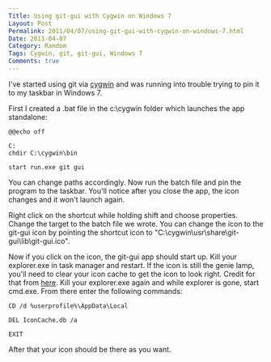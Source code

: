 ```yaml
---
Title: Using git-gui with Cygwin on Windows 7
Layout: Post
Permalink: 2011/04/07/using-git-gui-with-cygwin-on-windows-7.html
Date: 2011-04-07
Category: Random
Tags: Cygwin, git, git-gui, Windows 7 
Comments: true
---
```


I've started using git via [cygwin](http://www.cygwin.com/) and was running into trouble trying to pin it to my taskbar in Windows 7.

First I created a .bat file in the c:\cygwin folder which launches the app standalone:

```
@@echo off

C:
chdir C:\cygwin\bin

start run.exe git gui
```

You can change paths accordingly. Now run the batch file and pin the program to the taskbar. You'll notice after you close the app, the icon changes and it won't launch again.

Right click on the shortcut while holding shift and choose properties. Change the target to the batch file we wrote. You can change the icon to the git-gui icon by pointing the shortcut icon to "C:\cygwin\usr\share\git-gui\lib\git-gui.ico".

Now if you click on the icon, the git-gui app should start up. Kill your explorer.exe in task manager and restart. If the icon is still the genie lamp, you'll need to clear your icon cache to get the icon to look right. Credit for that from [here](http://superuser.com/questions/72756/changing-windows-7-pinned-taskbar-icons). Kill your explorer.exe again and while explorer is gone, start cmd.exe. From there enter the following commands:

```
CD /d %userprofile%\AppData\Local

DEL IconCache.db /a

EXIT
```

After that your icon should be there as you want.

